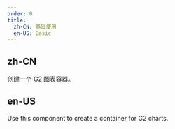 ```yaml
---
order: 0
title:
  zh-CN: 基础使用
  en-US: Basic
---
```


## zh-CN

创建一个 G2 图表容器。

## en-US

Use this component to create a container for G2 charts.
